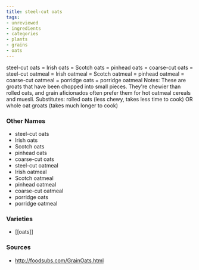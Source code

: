 ```yaml
---
title: steel-cut oats
tags:
- unreviewed
- ingredients
- categories
- plants
- grains
- oats
---
```

steel-cut oats = Irish oats = Scotch oats = pinhead oats = coarse-cut oats = steel-cut oatmeal = Irish oatmeal = Scotch oatmeal = pinhead oatmeal = coarse-cut oatmeal = porridge oats = porridge oatmeal Notes: These are groats that have been chopped into small pieces. They're chewier than rolled oats, and grain aficionados often prefer them for hot oatmeal cereals and muesli. Substitutes: rolled oats (less chewy, takes less time to cook) OR whole oat groats (takes much longer to cook)

### Other Names

* steel-cut oats
* Irish oats
* Scotch oats
* pinhead oats
* coarse-cut oats
* steel-cut oatmeal
* Irish oatmeal
* Scotch oatmeal
* pinhead oatmeal
* coarse-cut oatmeal
* porridge oats
* porridge oatmeal

### Varieties

* [[oats]]

### Sources
* http://foodsubs.com/GrainOats.html
